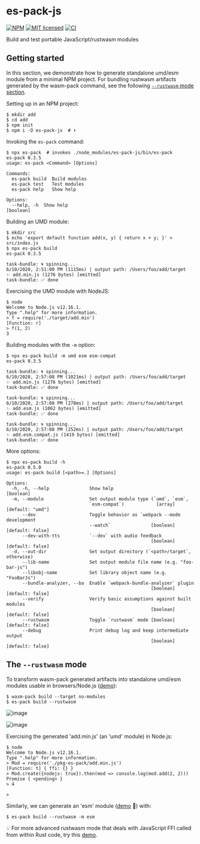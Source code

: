 # es-pack-js

[![NPM][npm-badge]][npm-url]
[![MIT licensed][mit-badge]][mit-url]
[![CI][actions-badge]][actions-url]

[npm-badge]: https://img.shields.io/npm/v/es-pack-js.svg
[npm-url]: https://www.npmjs.com/package/es-pack-js
[mit-badge]: https://img.shields.io/badge/license-MIT-blue.svg
[mit-url]: https://github.com/w3reality/es-pack-js/blob/master/LICENSE
[actions-badge]: https://github.com/w3reality/es-pack-js/workflows/CI/badge.svg
[actions-url]: https://github.com/w3reality/es-pack-js/actions

Build and test portable JavaScript/rustwasm modules

## Getting started

In this section, we demonstrate how to generate standalone umd/esm module from a
minimal NPM project. For bundling rustwasm artifacts generated by the wasm-pack
command, see the following [`--rustwasm` mode section](#sec-rustwasm).

Setting up in an NPM project:

```
$ mkdir add
$ cd add
$ npm init
$ npm i -D es-pack-js  # ⬇️
```

Invoking the `es-pack` command:

```
$ npx es-pack  # invokes ./node_modules/es-pack-js/bin/es-pack
es-pack 0.3.5
usage: es-pack <Command> [Options]

Commands:
  es-pack build  Build modules
  es-pack test   Test modules
  es-pack help   Show help

Options:
  --help, -h  Show help                                                [boolean]
```

Building an UMD module:

```
$ mkdir src
$ echo 'export default function add(x, y) { return x + y; }' > src/index.js
$ npx es-pack build
es-pack 0.3.5

task-bundle: 🌀 spinning...
6/10/2020, 2:51:00 PM (1115ms) | output path: /Users/foo/add/target
✨ add.min.js (1276 bytes) [emitted]
task-bundle: ✅ done
```

Exercising the UMD module with NodeJS:

```
$ node
Welcome to Node.js v12.16.1.
Type ".help" for more information.
> f = require('./target/add.min')
[Function: r]
> f(1, 2)
3
```

Building modules with the `-m` option:

```
$ npx es-pack build -m umd esm esm-compat
es-pack 0.3.5

task-bundle: 🌀 spinning...
6/10/2020, 2:57:08 PM (1021ms) | output path: /Users/foo/add/target
✨ add.min.js (1276 bytes) [emitted]
task-bundle: ✅ done

task-bundle: 🌀 spinning...
6/10/2020, 2:57:08 PM (278ms) | output path: /Users/foo/add/target
✨ add.esm.js (1062 bytes) [emitted]
task-bundle: ✅ done

task-bundle: 🌀 spinning...
6/10/2020, 2:57:08 PM (252ms) | output path: /Users/foo/add/target
✨ add.esm.compat.js (1419 bytes) [emitted]
task-bundle: ✅ done
```

More options:

```
$ npx es-pack build -h
es-pack 0.5.0
usage: es-pack build [<path>=.] [Options]

Options:
  -h, -h, --help               Show help                               [boolean]
  -m, --module                 Set output module type (`umd`, `esm`,
                               `esm-compat`)            [array] [default: "umd"]
      --dev                    Toggle behavior as `webpack --mode development
                               --watch`               [boolean] [default: false]
      --dev-with-tts           `--dev` with audio feedback
                                                      [boolean] [default: false]
  -d, --out-dir                Set output directory (`<path>/target`, otherwise)
      --lib-name               Set output module file name (e.g. "foo-bar-js")
      --libobj-name            Set library object name (e.g. "FooBarJs")
      --bundle-analyzer, --ba  Enable `webpack-bundle-analyzer` plugin
                                                      [boolean] [default: false]
      --verify                 Verify basic assumptions against built modules
                                                      [boolean] [default: false]
      --rustwasm               Toggle `rustwasm` mode [boolean] [default: false]
      --debug                  Print debug log and keep intermediate output
                                                      [boolean] [default: false]
```

## The `--rustwasm` mode <a name="sec-rustwasm"></a>
To transform wasm-pack generated artifacts into standalone umd/esm modules
usable in browsers/Node.js ([demo](https://github.com/w3reality/es-pack-js/tree/master/examples/rustwasm-add)):

```
$ wasm-pack build --target no-modules
$ es-pack build --rustwasm
```

![image](https://w3reality.github.io/es-pack-js/examples/img/rustwasm-add-1.png)

![image](https://w3reality.github.io/es-pack-js/examples/img/rustwasm-add-2.png)

Exercising the generated 'add.min.js' (an 'umd' module) in Node.js:

```
$ node
Welcome to Node.js v12.16.1.
Type ".help" for more information.
> Mod = require('./pkg-es-pack/add.min.js')
[Function: t] { ffi: {} }
> Mod.create({nodejs: true}).then(mod => console.log(mod.add(2, 2)))
Promise { <pending> }
> 4

> 
```

Similarly, we can generate an 'esm' module ([demo](https://github.com/w3reality/threelet/tree/master/examples/rust-canvas-hello) 🔗) with:

```
$ es-pack build --rustwasm -m esm
```

💡 For more advanced rustwasm mode that deals with JavaScript FFI
called from within Rust code, try this [demo](https://github.com/w3reality/es-pack-js/tree/master/examples/rustwasm-ffi).

